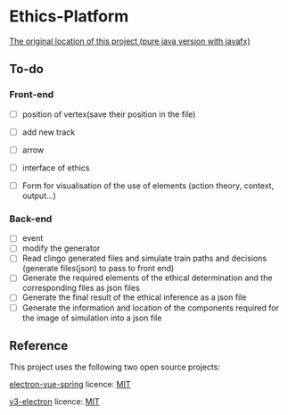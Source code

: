 # Ethics-Platform
[The original location of this project (pure java version with javafx)](https://github.com/Catoblepases/EthiqueInterface)
## To-do
### Front-end
- [ ] position of vertex(save their position in the file)
- [ ] add new track
- [ ] arrow
- [ ] interface of ethics
- [ ] Form for visualisation of the use of elements (action theory, context, output...)


### Back-end
- [ ] event
- [ ] modify the generator
- [ ] Read clingo generated files and simulate train paths and decisions (generate files(json) to pass to front end)
- [ ] Generate the required elements of the ethical determination and the corresponding files as json files
- [ ] Generate the final result of the ethical inference as a json file
- [ ] Generate the information and location of the components required for the image of simulation into a json file
  
## Reference
This project uses the following two open source projects:

[electron-vue-spring](https://github.com/wuruoyun/electron-vue-spring) licence: [MIT](LICENSE)

[v3-electron](https://github.com/un-pany/v3-electron) licence: [MIT](LICENSE)
